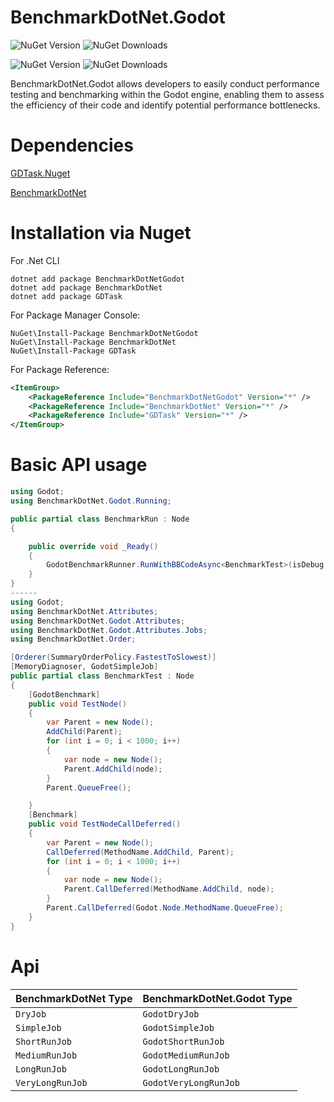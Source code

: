 # BenchmarkDotNet.Godot
![NuGet Version](https://img.shields.io/nuget/v/BenchmarkDotNetGodot?label=BenchmarkDotNetGodot)
![NuGet Downloads](https://img.shields.io/nuget/dt/BenchmarkDotNetGodot)

![NuGet Version](https://img.shields.io/nuget/v/BenchmarkDotNetGodot.GDTask?label=BenchmarkDotNetGodot.GDTask) 
![NuGet Downloads](https://img.shields.io/nuget/dt/BenchmarkDotNetGodot.GDtask)

BenchmarkDotNet.Godot allows developers to easily conduct performance testing and benchmarking within the Godot engine,
enabling them to assess the efficiency of their code and identify potential performance bottlenecks.

# Dependencies

[GDTask.Nuget](https://github.com/Delsin-Yu/GDTask.Nuget)

[BenchmarkDotNet](https://github.com/dotnet/BenchmarkDotNet)

# Installation via Nuget

For .Net CLI

```
dotnet add package BenchmarkDotNetGodot
dotnet add package BenchmarkDotNet
dotnet add package GDTask
```

For Package Manager Console:

```
NuGet\Install-Package BenchmarkDotNetGodot
NuGet\Install-Package BenchmarkDotNet
NuGet\Install-Package GDTask
```

For Package Reference:

```xml
<ItemGroup>
    <PackageReference Include="BenchmarkDotNetGodot" Version="*" />
    <PackageReference Include="BenchmarkDotNet" Version="*" />
    <PackageReference Include="GDTask" Version="*" />
</ItemGroup>
```

# Basic API usage

```csharp
using Godot;
using BenchmarkDotNet.Godot.Running;

public partial class BenchmarkRun : Node
{

    public override void _Ready()
    {
        GodotBenchmarkRunner.RunWithBBCodeAsync<BenchmarkTest>(isDebug:true);
    }
}
------
using Godot;
using BenchmarkDotNet.Attributes;
using BenchmarkDotNet.Godot.Attributes;
using BenchmarkDotNet.Godot.Attributes.Jobs;
using BenchmarkDotNet.Order;

[Orderer(SummaryOrderPolicy.FastestToSlowest)]
[MemoryDiagnoser, GodotSimpleJob]
public partial class BenchmarkTest : Node
{
    [GodotBenchmark]
    public void TestNode()
    {
        var Parent = new Node();
        AddChild(Parent);
        for (int i = 0; i < 1000; i++)
        {
            var node = new Node();
            Parent.AddChild(node);
        }
        Parent.QueueFree();

    }
    [Benchmark]
    public void TestNodeCallDeferred()
    {
        var Parent = new Node();
        CallDeferred(MethodName.AddChild, Parent);
        for (int i = 0; i < 1000; i++)
        {
            var node = new Node();
            Parent.CallDeferred(MethodName.AddChild, node);
        }
        Parent.CallDeferred(Godot.Node.MethodName.QueueFree);
    }
}
```

# Api

| BenchmarkDotNet Type | BenchmarkDotNet.Godot Type |
|----------------------|----------------------------|
| `DryJob`             | `GodotDryJob`              |
| `SimpleJob`          | `GodotSimpleJob`           |
| `ShortRunJob`        | `GodotShortRunJob`         |
| `MediumRunJob`       | `GodotMediumRunJob`        |
| `LongRunJob`         | `GodotLongRunJob`          |
| `VeryLongRunJob`     | `GodotVeryLongRunJob`      |
